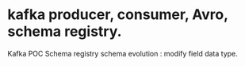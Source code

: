 # kafka producer, consumer, Avro, schema registry.
Kafka POC 
Schema registry schema evolution : modify field data type. 
